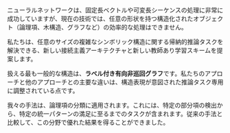 ニューラルネットワークは、固定長ベクトルや可変長シーケンスの処理に非常に成功していますが、現在の技術では、任意の形状を持つ構造化されたオブジェクト（論理項、木構造、グラフなど）の効率的な処理はできません。

私たちは、任意のサイズの複雑なシンボリック構造に関する帰納的推論タスクを解決できる、新しい接続主義アーキテクチャと新しい教師あり学習スキームを提案します。

扱える最も一般的な構造は、**ラベル付き有向非巡回グラフ**です。私たちのアプローチと他のアプローチとの主要な違いは、構造表現が意図された推論タスク専用に調整されている点です。

我々の手法は、論理項の分類に適用されます。これには、特定の部分項の検出から、特定の統一パターンの満足に至るまでのタスクが含まれます。従来の手法と比較して、この分野で優れた結果を得ることができました。
